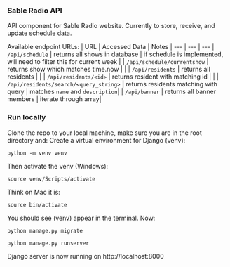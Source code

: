 ### Sable Radio API

API component for Sable Radio website. Currently to store, receive, and update schedule data.

Available endpoint URLs:
| URL | Accessed Data  | Notes |
--- | --- | ---
| `/api/schedule` | returns all shows in database | if schedule is implemented, will need to filter this for current week |
| `/api/schedule/currentshow` | returns show which matches time.now | |
| `/api/residents` | returns all residents | |
| `/api/residents/<id>` | returns resident with matching id | |
| `/api/residents/search/<query_string>` | returns residents matching with query | matches `name` and `description`|
| `/api/banner` | returns all banner members | iterate through array|


### Run locally

Clone the repo to your local machine, make sure you are in the root directory and:
Create a virtual environment for Django (venv):
```
python -m venv venv
```
Then activate the venv (Windows):
```
source venv/Scripts/activate
```
Think on Mac it is:
```
source bin/activate
```
You should see (venv) appear in the terminal. Now:
```
python manage.py migrate
```
```
python manage.py runserver
```
Django server is now running on http://localhost:8000
